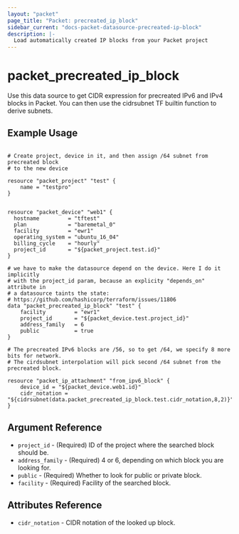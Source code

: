 ```yaml
---
layout: "packet"
page_title: "Packet: precreated_ip_block"
sidebar_current: "docs-packet-datasource-precreated-ip-block"
description: |-
  Load automatically created IP blocks from your Packet project
---
```


# packet\_precreated\_ip\_block

Use this data source to get CIDR expression for precreated IPv6 and IPv4 blocks in Packet.
You can then use the cidrsubnet TF builtin function to derive subnets.

## Example Usage

```hcl

# Create project, device in it, and then assign /64 subnet from precreated block
# to the new device

resource "packet_project" "test" {
    name = "testpro"
}


resource "packet_device" "web1" {
  hostname         = "tftest"
  plan             = "baremetal_0"
  facility         = "ewr1"
  operating_system = "ubuntu_16_04"
  billing_cycle    = "hourly"
  project_id       = "${packet_project.test.id}"
}

# we have to make the datasource depend on the device. Here I do it implicitly
# with the project_id param, because an explicity "depends_on" attribute in
# a datasource taints the state:
# https://github.com/hashicorp/terraform/issues/11806
data "packet_precreated_ip_block" "test" {
    facility         = "ewr1"
    project_id       = "${packet_device.test.project_id}"
    address_family   = 6
    public           = true
}

# The precreated IPv6 blocks are /56, so to get /64, we specify 8 more bits for network.
# The cirdsubnet interpolation will pick second /64 subnet from the precreated block.

resource "packet_ip_attachment" "from_ipv6_block" {
    device_id = "${packet_device.web1.id}"
    cidr_notation = "${cidrsubnet(data.packet_precreated_ip_block.test.cidr_notation,8,2)}"
}

```

## Argument Reference

 * `project_id` - (Required) ID of the project where the searched block should be.
 * `address_family` - (Required) 4 or 6, depending on which block you are looking for.
 * `public` - (Required) Whether to look for public or private block. 
 * `facility` - (Required) Facility of the searched block.

## Attributes Reference

 * `cidr_notation` - CIDR notation of the looked up block.

